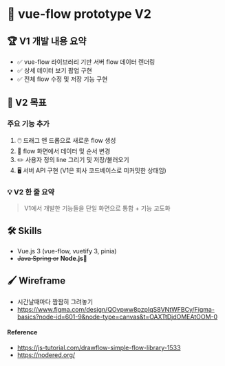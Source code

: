 # 🌊 vue-flow prototype V2

## 🏆 V1 개발 내용 요약

- ✅ vue-flow 라이브러리 기반 서버 flow 데이터 렌더링
- ✅ 상세 데이터 보기 팝업 구현
- ✅ 전체 flow 수정 및 저장 기능 구현

## 🚀 V2 목표

### 주요 기능 추가
1. 🖱️ 드래그 앤 드롭으로 새로운 flow 생성
2. 🔄 flow 화면에서 데이터 및 순서 변경
3. ✏️ 사용자 정의 line 그리기 및 저장/불러오기
4. 🖥️ 서버 API 구현 (V1은 회사 코드베이스로 미커밋한 상태임)

### 💡 V2 한 줄 요약
> V1에서 개발한 기능들을 단일 화면으로 통합 + 기능 고도화

## 🛠️ Skills

- Vue.js 3 (vue-flow, vuetify 3, pinia)
- ~~Java Spring or~~ <strong>Node.js🙌</strong>


## 🖌️ Wireframe
- 시간날때마다 짬짬히 그려놓기
- https://www.figma.com/design/QOvpww8pzpIqS8VNtWFBCy/Figma-basics?node-id=601-9&node-type=canvas&t=OAXTtDjdOMEAtOOM-0


#### Reference
- https://js-tutorial.com/drawflow-simple-flow-library-1533
- https://nodered.org/
